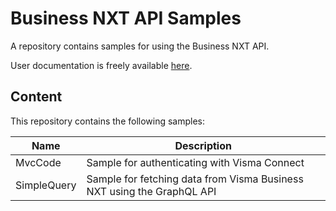# Business NXT API Samples

A repository contains samples for using the Business NXT API.

User documentation is freely available [here](https://docs.business.visma.net/).

## Content

This repository contains the following samples:

| Name | Description |
| ---- | ----------- |
| MvcCode | Sample for authenticating with Visma Connect |
| SimpleQuery | Sample for fetching data from Visma Business NXT using the GraphQL API |
